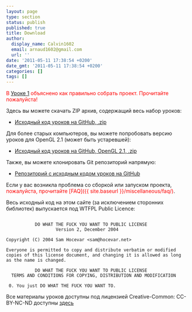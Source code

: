 ```yaml
---
layout: page
type: section
status: publish
published: true
title: Download
author:
  display_name: Calvin1602
  email: arnaud1602@gmail.com
  url: ''
date: '2011-05-11 17:38:54 +0200'
date_gmt: '2011-05-11 17:38:54 +0200'
categories: []
tags: []
---
```


<span style="color: #ff0000;">В [Уроке 1]({{site.baseurl}}/ru/beginners-tutorials/tutorial-1-opening-a-window/) объяснено как правильно собрать проект. Прочитайте пожалуйста!</span>

Здесь вы можете скачать ZIP архив, содержащий весь набор уроков:

* [Исходный код уроков на GitHub, .zip](https://github.com/opengl-tutorials/ogl/archive/master.zip)

Для более старых компьютеров, вы можете попробовать версию уроков для OpenGL 2.1 (может быть устаревшей):

* [Исходный код уроков на GitHub, OpenGL 2.1, .zip](https://github.com/opengl-tutorials/ogl/archive/2.1_branch.zip)

Также, вы можете клонировать Git репозиторий напрямую:

* [Репозиторий с исходным кодом уроков на GitHub](https://github.com/opengl-tutorials/ogl)

Если у вас возникла проблема со сборкой или запуском проекта, <span style="color: #ff0000;">пожалуйста, прочитайте [FAQ]({{ site.baseurl }}/miscellaneous/faq/)</span>.

Весь исходный код на этом сайте (за исключением сторонних библиотек) выпускается под WTFPL Public Licence:
```

           DO WHAT THE FUCK YOU WANT TO PUBLIC LICENSE
                   Version 2, December 2004

Copyright (C) 2004 Sam Hocevar <sam@hocevar.net>

Everyone is permitted to copy and distribute verbatim or modified
copies of this license document, and changing it is allowed as long
as the name is changed.

           DO WHAT THE FUCK YOU WANT TO PUBLIC LICENSE
  TERMS AND CONDITIONS FOR COPYING, DISTRIBUTION AND MODIFICATION

 0. You just DO WHAT THE FUCK YOU WANT TO.
```

Все материалы уроков доступны под лицензией Creative-Common: CC-BY-NC-ND доступны [здесь](http://creativecommons.org/licenses/by-nc-nd/3.0/fr/deed.en)

